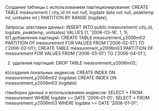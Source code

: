 Создание таблицы с использованием партиционирования:
    CREATE TABLE measurement (
    city_id         int not null,
    logdate         date not null,
    peaktemp        int,
    unitsales       int
) PARTITION BY RANGE (logdate);

Запросы:
а)вставки данных:
        INSERT INTO public.measurement(
	         city_id, logdate, peaktemp, unitsales)
	      VALUES (1, '2006-03-16', 1, 1);
б)1.добавления партиций:
      CREATE TABLE measurement_y2006m02 PARTITION OF measurement
          FOR VALUES FROM ('2006-02-01') TO ('2006-03-01');
      CREATE TABLE measurement_y2006m03 PARTITION OF measurement
          FOR VALUES FROM ('2006-03-01') TO ('2006-04-01');
          
 2. удаления партиций:
        DROP TABLE measurement_y2006m02;
        
в)создания  локальных индексов:
         CREATE INDEX ON measurement_y2006m02 (logdate)
         CREATE INDEX ON measurement_y2006m03 (logdate)
         
г)выборки данных и использованием индексов:
        SELECT * FROM measurement WHERE logdate >= DATE '2006-01-01';
        SELECT * FROM measurement_y2006m03 WHERE logdate >= DATE '2006-01-01';

